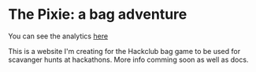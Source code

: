# The Pixie: a bag adventure

You can see the analytics [here](https://view.flatypus.me/95aac8de-d3fd-4fa0-85d5-2a704ae53288)

This is a website I'm creating for the Hackclub bag game to be used for scavanger hunts at hackathons. More info comming soon as well as docs.